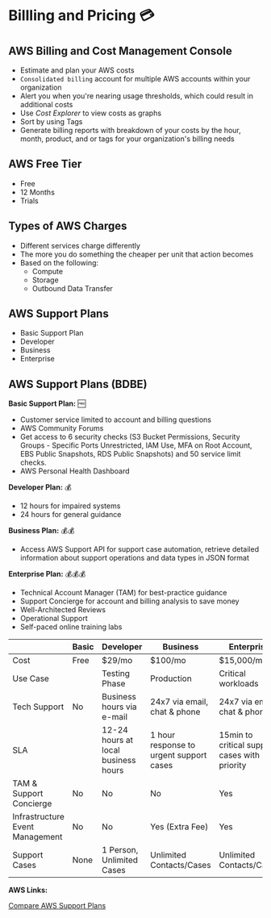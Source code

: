 # Billling and Pricing :credit_card:

## AWS Billing and Cost Management Console
* Estimate and plan your AWS costs
* `Consolidated billing` account for multiple AWS accounts within your organization
* Alert you when you're nearing usage thresholds, which could result in additional costs 
* Use *Cost Explorer* to view costs as graphs
* Sort by using Tags
* Generate billing reports with breakdown of your costs by the hour, month, product, and or tags for your organization's billing needs 

## AWS Free Tier
* Free
* 12 Months
* Trials

## Types of AWS Charges
* Different services charge differently
* The more you do something the cheaper per unit that action becomes
* Based on the following:
  * Compute
  * Storage
  * Outbound Data Transfer

## AWS Support Plans
* Basic Support Plan 
* Developer
* Business
* Enterprise


## AWS Support Plans (BDBE)

**Basic Support Plan:** :free:
* Customer service limited to account and billing questions
* AWS Community Forums 
* Get access to 6 security checks (S3 Bucket Permissions, Security Groups - Specific Ports Unrestricted, IAM Use, MFA on Root Account, EBS Public Snapshots, RDS Public Snapshots) and 50 service limit checks.
* AWS Personal Health Dashboard

**Developer Plan:** :moneybag:
* 12 hours for impaired systems
* 24 hours for general guidance

**Business Plan:** :moneybag::moneybag:
* Access AWS Support API for support case automation, retrieve detailed information about support operations and data types in JSON format

**Enterprise Plan:** :moneybag::moneybag::moneybag:
* Technical Account Manager (TAM) for best-practice guidance
* Support Concierge for account and billing analysis to save money
* Well-Architected Reviews
* Operational Support
* Self-paced online training labs


|                          | Basic |Developer                            | Business                                |Enterprise                                    |
| -------------------------| ------|-------------------------------------| ----------------------------------------|--------------------------------------------|
| Cost                     | Free  | $29/mo                              | $100/mo                                 | $15,000/mo                                 |
| Use Case                 |       | Testing Phase                       | Production                              | Critical workloads                         |
| Tech Support             | No    | Business hours via e-mail           | 24x7 via email, chat & phone            | 24x7 via email, chat & phone               |
| SLA                      |       | 12-24 hours at local business hours | 1 hour response to urgent support cases | 15min to critical support cases with priority |
| TAM & Support Concierge  | No    | No                                  | No                                      | Yes                                        |
| Infrastructure Event Management | No | No                              | Yes (Extra Fee)                         | Yes                                        | 
| Support Cases            | None  | 1 Person, Unlimited Cases           | Unlimited Contacts/Cases                | Unlimited Contacts/Cases                   |


**AWS Links:**

[Compare AWS Support Plans](https://aws.amazon.com/premiumsupport/pl)
